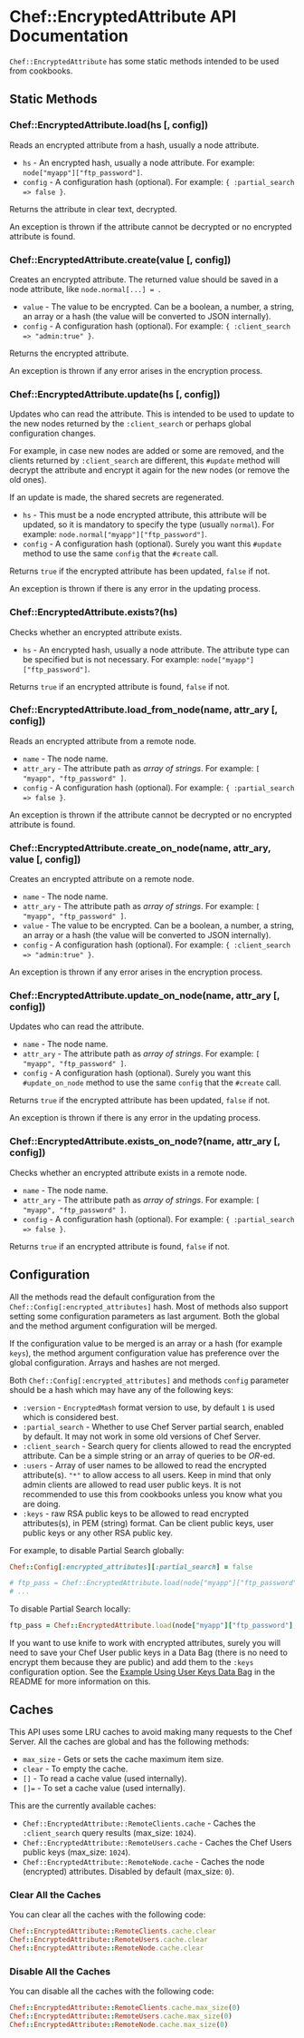# Chef::EncryptedAttribute API Documentation

`Chef::EncryptedAttribute` has some static methods intended to be used from cookbooks.

## Static Methods

### Chef::EncryptedAttribute.load(hs [, config])

Reads an encrypted attribute from a hash, usually a node attribute.

* `hs` - An encrypted hash, usually a node attribute. For example: `node["myapp"]["ftp_password"]`.
* `config` - A configuration hash (optional). For example: `{ :partial_search => false }`.

Returns the attribute in clear text, decrypted.

An exception is thrown if the attribute cannot be decrypted or no encrypted attribute is found.

### Chef::EncryptedAttribute.create(value [, config])

Creates an encrypted attribute. The returned value should be saved in a node attribute, like `node.normal[...] = `.

* `value` - The value to be encrypted. Can be a boolean, a number, a string, an array or a hash (the value will be converted to JSON internally).
* `config` - A configuration hash (optional). For example: `{ :client_search => "admin:true" }`.

Returns the encrypted attribute.

An exception is thrown if any error arises in the encryption process.

### Chef::EncryptedAttribute.update(hs [, config])

Updates who can read the attribute. This is intended to be used to update to the new nodes returned by the `:client_search` or perhaps global configuration changes.

For example, in case new nodes are added or some are removed, and the clients returned by `:client_search` are different, this `#update` method will decrypt the attribute and encrypt it again for the new nodes (or remove the old ones).

If an update is made, the shared secrets are regenerated.

* `hs` - This must be a node encrypted attribute, this attribute will be updated, so it is mandatory to specify the type (usually `normal`). For example: `node.normal["myapp"]["ftp_password"]`.
* `config` - A configuration hash (optional). Surely you want this `#update` method to use the same `config` that the `#create` call.

Returns `true` if the encrypted attribute has been updated, `false` if not.

An exception is thrown if there is any error in the updating process.

### Chef::EncryptedAttribute.exists?(hs)

Checks whether an encrypted attribute exists.

* `hs` - An encrypted hash, usually a node attribute. The attribute type can be specified but is not necessary. For example: `node["myapp"]["ftp_password"]`.

Returns `true` if an encrypted attribute is found, `false` if not.

### Chef::EncryptedAttribute.load_from_node(name, attr_ary [, config])

Reads an encrypted attribute from a remote node.

* `name` - The node name.
* `attr_ary` - The attribute path as *array of strings*. For example: `[ "myapp", "ftp_password" ]`.
* `config` - A configuration hash (optional). For example: `{ :partial_search => false }`.

An exception is thrown if the attribute cannot be decrypted or no encrypted attribute is found.

### Chef::EncryptedAttribute.create_on_node(name, attr_ary, value [, config])

Creates an encrypted attribute on a remote node.

* `name` - The node name.
* `attr_ary` - The attribute path as *array of strings*. For example: `[ "myapp", "ftp_password" ]`.
* `value` - The value to be encrypted. Can be a boolean, a number, a string, an array or a hash (the value will be converted to JSON internally).
* `config` - A configuration hash (optional). For example: `{ :client_search => "admin:true" }`.

An exception is thrown if any error arises in the encryption process.

### Chef::EncryptedAttribute.update_on_node(name, attr_ary [, config])

Updates who can read the attribute.

* `name` - The node name.
* `attr_ary` - The attribute path as *array of strings*. For example: `[ "myapp", "ftp_password" ]`.
* `config` - A configuration hash (optional). Surely you want this `#update_on_node` method to use the same `config` that the `#create` call.

Returns `true` if the encrypted attribute has been updated, `false` if not.

An exception is thrown if there is any error in the updating process.

### Chef::EncryptedAttribute.exists_on_node?(name, attr_ary [, config])

Checks whether an encrypted attribute exists in a remote node.

* `name` - The node name.
* `attr_ary` - The attribute path as *array of strings*. For example: `[ "myapp", "ftp_password" ]`.
* `config` - A configuration hash (optional). For example: `{ :partial_search => false }`.

Returns `true` if an encrypted attribute is found, `false` if not.

## Configuration

All the methods read the default configuration from the `Chef::Config[:encrypted_attributes]` hash. Most of methods also support setting some configuration parameters as last argument. Both the global and the method argument configuration will be merged.

If the configuration value to be merged is an array or a hash (for example `keys`), the method argument configuration value has preference over the global configuration. Arrays and hashes are not merged.

Both `Chef::Config[:encrypted_attributes]` and methods `config` parameter should be a hash which may have any of the following keys:

* `:version` - `EncryptedMash` format version to use, by default `1` is used which is considered best.
* `:partial_search` - Whether to use Chef Server partial search, enabled by default. It may not work in some old versions of Chef Server.
* `:client_search` - Search query for clients allowed to read the encrypted attribute. Can be a simple string or an array of queries to be *OR*-ed.
* `:users` - Array of user names to be allowed to read the encrypted attribute(s). `"*"` to allow access to all users. Keep in mind that only admin clients are allowed to read user public keys. It is not recommended to use this from cookbooks unless you know what you are doing.
* `:keys` - raw RSA public keys to be allowed to read encrypted attributes(s), in PEM (string) format. Can be client public keys, user public keys or any other RSA public key.

For example, to disable Partial Search globally:

```ruby
Chef::Config[:encrypted_attributes][:partial_search] = false

# ftp_pass = Chef::EncryptedAttribute.load(node["myapp"]["ftp_password"])
# ...
```

To disable Partial Search locally:

```ruby
ftp_pass = Chef::EncryptedAttribute.load(node["myapp"]["ftp_password"], { :partial_search => false })
```

If you want to use knife to work with encrypted attributes, surely you will need to save your Chef User public keys in a Data Bag (there is no need to encrypt them because they are public) and add them to the `:keys` configuration option. See the [Example Using User Keys Data Bag](README.md#example-using-user-keys-data-bag) in the README for more information on this.

## Caches

This API uses some LRU caches to avoid making many requests to the Chef Server. All the caches are global and has the following methods:

* `max_size` - Gets or sets the cache maximum item size.
* `clear` - To empty the cache.
* `[]` - To read a cache value (used internally).
* `[]=` - To set a cache value (used internally).

This are the currently available caches:

* `Chef::EncryptedAttribute::RemoteClients.cache` - Caches the `:client_search` query results (max_size: `1024`).
* `Chef::EncryptedAttribute::RemoteUsers.cache` - Caches the Chef Users public keys (max_size: `1024`).
* `Chef::EncryptedAttribute::RemoteNode.cache` - Caches the node (encrypted) attributes. Disabled by default (max_size: `0`).

### Clear All the Caches

You can clear all the caches with the following code:

```ruby
Chef::EncryptedAttribute::RemoteClients.cache.clear
Chef::EncryptedAttribute::RemoteUsers.cache.clear
Chef::EncryptedAttribute::RemoteNode.cache.clear
```

### Disable All the Caches

You can disable all the caches with the following code:

```ruby
Chef::EncryptedAttribute::RemoteClients.cache.max_size(0)
Chef::EncryptedAttribute::RemoteUsers.cache.max_size(0)
Chef::EncryptedAttribute::RemoteNode.cache.max_size(0)
```

